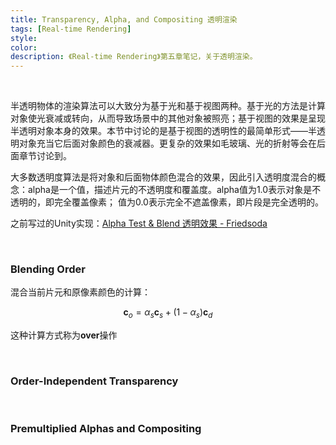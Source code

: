```yaml
---
title: Transparency, Alpha, and Compositing 透明渲染
tags: [Real-time Rendering]
style: 
color: 
description: 《Real-time Rendering》第五章笔记，关于透明渲染。
---
```


<script src="https://polyfill.io/v3/polyfill.min.js?features=es6"></script>
<script id="MathJax-script" async src="https://cdn.jsdelivr.net/npm/mathjax@3/es5/tex-mml-chtml.js"></script>
<script> 
MathJax = {
  tex: {
    inlineMath: [['$', '$']],
    processEscapes: true
  }
};
</script>

<br/>

半透明物体的渲染算法可以大致分为基于光和基于视图两种。基于光的方法是计算对象使光衰减或转向，从而导致场景中的其他对象被照亮；基于视图的效果是呈现半透明对象本身的效果。本节中讨论的是基于视图的透明性的最简单形式——半透明对象充当它后面对象颜色的衰减器。更复杂的效果如毛玻璃、光的折射等会在后面章节讨论到。

大多数透明度算法是将对象和后面物体颜色混合的效果，因此引入透明度混合的概念：alpha是一个值，描述片元的不透明度和覆盖度。alpha值为1.0表示对象是不透明的，即完全覆盖像素； 值为0.0表示完全不遮盖像素，即片段是完全透明的。

之前写过的Unity实现：[Alpha Test & Blend 透明效果 - Friedsoda](https://friedsoda.github.io/2020-08/s2)

<br/>



### Blending Order

混合当前片元和原像素颜色的计算：


$$
\textbf{c}_o=\alpha_s\textbf{c}_s+(1-\alpha_s)\textbf{c}_d
$$


这种计算方式称为$\textbf{over}$操作



<br/>

### Order-Independent Transparency







<br/>



### Premultiplied Alphas and Compositing